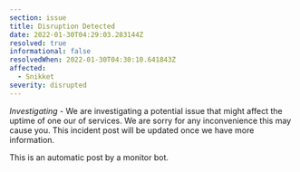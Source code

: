 ```yaml
---
section: issue
title: Disruption Detected
date: 2022-01-30T04:29:03.283144Z
resolved: true
informational: false
resolvedWhen: 2022-01-30T04:30:10.641843Z
affected:
  - Snikket
severity: disrupted
---
```

*Investigating* - We are investigating a potential issue that might affect the uptime of one our of services. We are sorry for any inconvenience this may cause you. This incident post will be updated once we have more information.

This is an automatic post by a monitor bot.
        